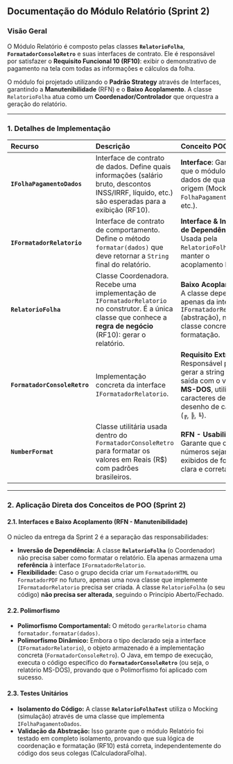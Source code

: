 

## Documentação do Módulo Relatório (Sprint 2)

### Visão Geral

O Módulo Relatório é composto pelas classes **`RelatorioFolha`**, **`FormatadorConsoleRetro`** e suas interfaces de contrato. Ele é responsável por satisfazer o **Requisito Funcional 10 (RF10)**: exibir o demonstrativo de pagamento na tela com todas as informações e cálculos da folha.

O módulo foi projetado utilizando o **Padrão Strategy** através de Interfaces, garantindo a **Manutenibilidade** (RFN) e o **Baixo Acoplamento**. A classe `RelatorioFolha` atua como um **Coordenador/Controlador** que orquestra a geração do relatório.

---

### 1. Detalhes de Implementação

| Recurso | Descrição | Conceito POO |
| :--- | :--- | :--- |
| **`IFolhaPagamentoDados`** | Interface de contrato de dados. Define quais informações (salário bruto, descontos INSS/IRRF, líquido, etc.) são esperadas para a exibição (RF10). | **Interface**: Garante que o módulo aceite dados de qualquer origem (Mock, `FolhaPagamento` real, etc.). |
| **`IFormatadorRelatorio`** | Interface de contrato de comportamento. Define o método `formatar(dados)` que deve retornar a `String` final do relatório. | **Interface & Inversão de Dependência**: Usada pela `RelatorioFolha` para manter o acoplamento baixo. |
| **`RelatorioFolha`** | Classe Coordenadora. Recebe uma implementação de `IFormatadorRelatorio` no construtor. É a única classe que conhece a **regra de negócio** (RF10): gerar o relatório. | **Baixo Acoplamento**: A classe depende apenas da interface `IFormatadorRelatorio` (abstração), não da classe concreta de formatação. |
| **`FormatadorConsoleRetro`** | Implementação concreta da interface `IFormatadorRelatorio`. | **Requisito Extra**: Responsável por gerar a string de saída com o visual **MS-DOS**, utilizando caracteres de desenho de caixas (`╔`, `╠`, `╚`). |
| **`NumberFormat`** | Classe utilitária usada dentro do `FormatadorConsoleRetro` para formatar os valores em Reais (R$) com padrões brasileiros. | **RFN - Usabilidade**: Garante que os números sejam exibidos de forma clara e correta. |

---

### 2. Aplicação Direta dos Conceitos de POO (Sprint 2)

#### 2.1. Interfaces e Baixo Acoplamento (RFN - Manutenibilidade)

O núcleo da entrega da Sprint 2 é a separação das responsabilidades:

* **Inversão de Dependência:** A classe **`RelatorioFolha`** (o Coordenador) não precisa saber como formatar o relatório. Ela apenas armazena uma **referência** à interface `IFormatadorRelatorio`.
* **Flexibilidade:** Caso o grupo decida criar um `FormatadorHTML` ou `FormatadorPDF` no futuro, apenas uma nova classe que implemente `IFormatadorRelatorio` precisa ser criada. A classe `RelatorioFolha` (o seu código) **não precisa ser alterada**, seguindo o Princípio Aberto/Fechado.

#### 2.2. Polimorfismo

* **Polimorfismo Comportamental:** O método `gerarRelatorio` chama `formatador.formatar(dados)`.
* **Polimorfismo Dinâmico:** Embora o tipo declarado seja a interface (`IFormatadorRelatorio`), o objeto armazenado é a implementação concreta (`FormatadorConsoleRetro`). O Java, em tempo de execução, executa o código específico do **`FormatadorConsoleRetro`** (ou seja, o relatório MS-DOS), provando que o Polimorfismo foi aplicado com sucesso.

#### 2.3. Testes Unitários

* **Isolamento do Código:** A classe **`RelatorioFolhaTest`** utiliza o Mocking (simulação) através de uma classe que implementa `IFolhaPagamentoDados`.
* **Validação da Abstração:** Isso garante que o módulo Relatório foi testado em completo isolamento, provando que sua lógica de coordenação e formatação (RF10) está correta, independentemente do código dos seus colegas (CalculadoraFolha).

